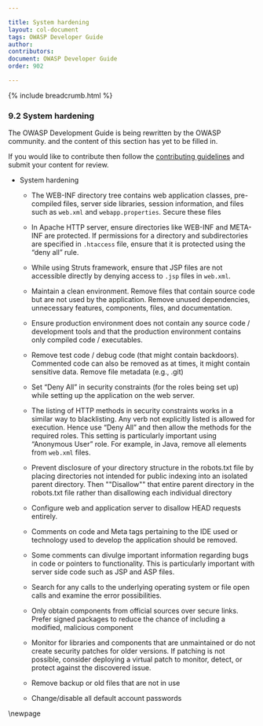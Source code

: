 ```yaml
---

title: System hardening
layout: col-document
tags: OWASP Developer Guide
author:
contributors:
document: OWASP Developer Guide
order: 902

---
```


{% include breadcrumb.html %}

### 9.2 System hardening

The OWASP Development Guide is being rewritten by the OWASP community.
and the content of this section has yet to be filled in.

If you would like to contribute then follow the
[contributing guidelines](https://github.com/OWASP/www-project-developer-guide/blob/main/contributing.md)
and submit your content for review.

* System hardening
    - The WEB-INF directory tree contains web application classes, pre-compiled files, server side libraries, session information, and files such as `web.xml` and `webapp.properties`. Secure these files 
    - In Apache HTTP server, ensure directories like WEB-INF and META-INF are protected. If permissions for a directory and subdirectories are specified in `.htaccess` file, ensure that it is protected using the “deny all” rule.
    - While using Struts framework, ensure that JSP files are not accessible directly by denying access to `.jsp` files in `web.xml`.
    - Maintain a clean environment. Remove files that contain source code but are not used by the application. Remove unused dependencies, unnecessary features, components, files, and documentation.
    - Ensure production environment does not contain any source code / development tools and that the production environment contains only compiled code / executables. 
    - Remove test code / debug code (that might contain backdoors). Commented code can also be removed as at times, it might contain sensitive data. Remove file metadata (e.g., .git) 
    - Set “Deny All” in security constraints (for the roles being set up) while setting up the application on the web server. 
    - The listing of HTTP methods in security constraints works in a similar way to blacklisting. Any verb not explicitly listed is allowed for execution. Hence use “Deny All” and then allow the methods for the required roles. This setting is particularly important using “Anonymous User” role.  For example, in Java, remove all <http-method> elements from `web.xml` files.
    - Prevent disclosure of your directory structure in the robots.txt file by placing directories not intended for public indexing into an isolated parent directory. Then ""Disallow"" that entire parent directory in the robots.txt file rather than disallowing each individual directory
    - Configure web and application server to disallow HEAD requests entirely.
    - Comments on code and Meta tags pertaining to the IDE used or technology used to develop the application should be removed. 
    - Some comments can divulge important information regarding bugs in code or pointers to functionality. This is particularly important with server side code such as JSP and ASP files.
    - Search for any calls to the underlying operating system or file open calls and examine the error possibilities.
    - Only obtain components from official sources over secure links. Prefer signed packages to reduce the chance of including a modified, malicious component
    - Monitor for libraries and components that are unmaintained or do not create security patches for older versions. If patching is not possible, consider deploying a virtual patch to monitor, detect, or protect against the discovered issue.
    
    - Remove backup or old files that are not in use
    - Change/disable all default account passwords

\newpage
